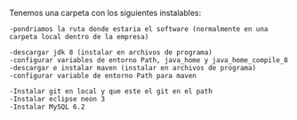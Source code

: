 Tenemos una carpeta con los siguientes instalables:

	-pondriamos la ruta donde estaria el software (normalmente en una carpeta local dentro de la empresa)

	-descargar jdk 8 (instalar en archivos de programa)
	-configurar variables de entorno Path, java_home y java_home_compile_8
	-descargar e instalar maven (instalar en archivos de programa)
	-configurar variable de entorno Path para maven

	-Instalar git en local y que este el git en el path
	-Instalar eclipse neon 3
	-Instalar MySQL 6.2